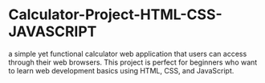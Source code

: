 # Calculator-Project-HTML-CSS-JAVASCRIPT
a simple yet functional calculator web application that users can access through  their web browsers. This project is perfect for beginners who want to learn web  development basics using HTML, CSS, and JavaScript.
